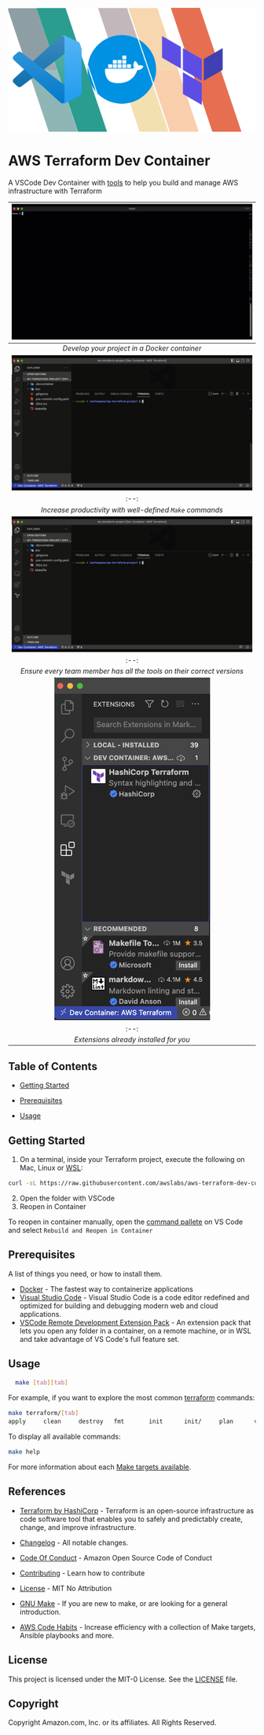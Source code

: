 <!--
  ** MANAGED BY AWS CODE HABITS
  ** DO NOT EDIT THIS FILE
  **
  ** 1) Make all changes to `doc/habits.yaml`
  ** 2) Run `make doc/build` to rebuild this file
  **
-->

![logo][logo]

# AWS Terraform Dev Container

A VSCode Dev Container with [tools][tools] to help you build and manage AWS infrastructure with Terraform

|              ![screenshot-1](doc/images/screenshot-1.gif)              |
| :--------------------------------------------------------------------: |
|              _Develop your project in a Docker container_              |
|              ![screenshot-2](doc/images/screenshot-2.gif)              |
|                                  :--:                                  |
|       _Increase productivity with well-defined `Make` commands_        |
|              ![screenshot-3](doc/images/screenshot-3.gif)              |
|                                  :--:                                  |
| _Ensure every team member has all the tools on their correct versions_ |
|              ![screenshot-4](doc/images/screenshot-4.png)              |
|                                  :--:                                  |
|                 _Extensions already installed for you_                 |

## Table of Contents

- [Getting Started](#getting_started)

- [Prerequisites](#prerequisites)

- [Usage](#usage)

## Getting Started

1. On a terminal, inside your Terraform project, execute the following on Mac, Linux or [WSL][wsl]:

```bash
curl -sL https://raw.githubusercontent.com/awslabs/aws-terraform-dev-container/main/scripts/init.sh | bash
```

2. Open the folder with VSCode
3. Reopen in Container

To reopen in container manually, open the [command pallete](https://code.visualstudio.com/docs/getstarted/userinterface#_command-palette) on VS Code and select `Rebuild and Reopen in Container`

## Prerequisites

A list of things you need, or how to install them.

- [Docker](https://www.docker.com/products/docker-desktop/) - The fastest way to containerize applications
- [Visual Studio Code](https://code.visualstudio.com/) - Visual Studio Code is a code editor redefined and optimized for building and debugging modern web and cloud applications.
- [VSCode Remote Development Extension Pack](https://marketplace.visualstudio.com/items?itemName=ms-vscode-remote.vscode-remote-extensionpack) - An extension pack that lets you open any folder in a container, on a remote machine, or in WSL and take advantage of VS Code's full feature set.

## Usage

```bash
  make [tab][tab]
```

For example, if you want to explore the most common [terraform][terraform] commands:

```bash
make terraform/[tab]
apply     clean     destroy   fmt       init      init/     plan      validate  version
```

To display all available commands:

```bash
make help
```

For more information about each [Make targets available](Makefile.md).

## References

- [Terraform by HashiCorp](['terraform']) - Terraform is an open-source infrastructure as code software tool that enables you to safely and predictably create, change, and improve infrastructure.
- [Changelog](<(CHANGELOG.md)>) - All notable changes.
- [Code Of Conduct](<(CODE_OF_CONDUCT.md)>) - Amazon Open Source Code of Conduct
- [Contributing](<(CONTRIBUTING.md)>) - Learn how to contribute
- [License](<(LICENSE)>) - MIT No Attribution
- [GNU Make](<(https://www.gnu.org/software/make/manual/make.html)>) - If you are new to make, or are looking for a general introduction.

- [AWS Code Habits][aws-code-habits] - Increase efficiency with a collection of Make targets, Ansible playbooks and more.

## License

This project is licensed under the MIT-0 License. See the [LICENSE](LICENSE) file.

## Copyright

Copyright Amazon.com, Inc. or its affiliates. All Rights Reserved.

[repo]: https://gitlab.aws.dev/proserve-labs/aws-terraform-dev-container
[logo]: doc/logo.png
[aws-code-habits]: https://github.com/awslabs/aws-code-habits

<!--  ANCHORS -->

[docker]: https://www.docker.com/products/docker-desktop/
[vscode-dev-container]: https://code.visualstudio.com/docs/remote/containers
[terraform]: https://www.terraform.io/
[license]: LICENSE
[tools]: TOOLS
[wsl]: https://learn.microsoft.com/en-us/windows/wsl/install
